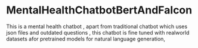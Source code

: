 # MentalHealthChatbotBertAndFalcon
This is a mental health chatbot , apart from traditional chatbot which uses json files and outdated questions , this chatbot is fine tuned with realworld datasets afor pretrained models for natural language generation, 
